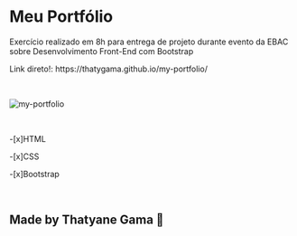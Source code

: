 
<h1>Meu Portfólio</h1>

<p>Exercício realizado em 8h para entrega de projeto durante evento da EBAC sobre Desenvolvimento Front-End com Bootstrap</p>

<p>Link direto!: https://thatygama.github.io/my-portfolio/</p>
<br>

![my-portfolio](https://user-images.githubusercontent.com/90471309/135501932-8011d0cb-5fb6-4363-ae81-073d70f4512a.gif)

<br>
<p>-[x]HTML</p>
<p>-[x]CSS</p>
<p>-[x]Bootstrap</p>

<br>
<h2>Made by Thatyane Gama &#127802</h2>
